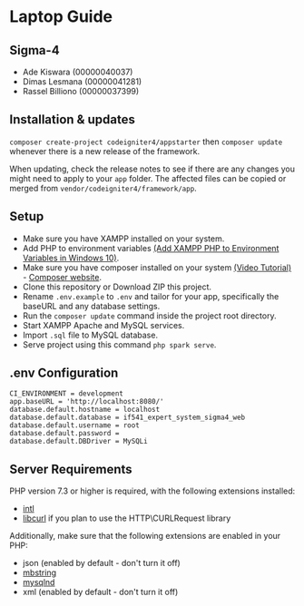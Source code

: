 # Laptop Guide

## Sigma-4

- Ade Kiswara (00000040037)
- Dimas Lesmana (00000041281)
- Rassel Billiono (00000037399)

## Installation & updates

`composer create-project codeigniter4/appstarter` then `composer update` whenever
there is a new release of the framework.

When updating, check the release notes to see if there are any changes you might need to apply
to your `app` folder. The affected files can be copied or merged from
`vendor/codeigniter4/framework/app`.

## Setup

- Make sure you have XAMPP installed on your system.
- Add PHP to environment variables [(Add XAMPP PHP to Environment Variables in Windows 10)](https://dinocajic.medium.com/add-xampp-php-to-environment-variables-in-windows-10-af20a765b0ce).
- Make sure you have composer installed on your system [(Video Tutorial)](https://youtu.be/hehfb2oz8xI) - [Composer website](https://getcomposer.org/).
- Clone this repository or Download ZIP this project.
- Rename `.env.example` to `.env` and tailor for your app, specifically the baseURL
and any database settings.
- Run the `composer update` command inside the project root directory.
- Start XAMPP Apache and MySQL services.
- Import `.sql` file to MySQL database.
- Serve project using this command `php spark serve`.


## .env Configuration
```
CI_ENVIRONMENT = development
app.baseURL = 'http://localhost:8080/'
database.default.hostname = localhost
database.default.database = if541_expert_system_sigma4_web
database.default.username = root
database.default.password =
database.default.DBDriver = MySQLi
```

## Server Requirements

PHP version 7.3 or higher is required, with the following extensions installed:

- [intl](https://php.net/manual/en/intl.requirements.php)
- [libcurl](https://php.net/manual/en/curl.requirements.php) if you plan to use the HTTP\CURLRequest library

Additionally, make sure that the following extensions are enabled in your PHP:

- json (enabled by default - don't turn it off)
- [mbstring](https://php.net/manual/en/mbstring.installation.php)
- [mysqlnd](https://php.net/manual/en/mysqlnd.install.php)
- xml (enabled by default - don't turn it off)